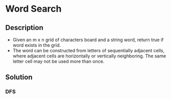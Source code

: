 # Word Search

## Description

* Given an m x n grid of characters board and a string word, return true if word exists in the grid.
* The word can be constructed from letters of sequentially adjacent cells, where adjacent cells are horizontally or vertically neighboring. The same letter cell may not be used more than once.

## Solution

### DFS
